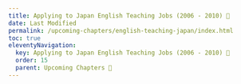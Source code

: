 ```yaml
---
title: Applying to Japan English Teaching Jobs (2006 - 2010) 🔏
date: Last Modified
permalink: /upcoming-chapters/english-teaching-japan/index.html
toc: true
eleventyNavigation:
  key: Applying to Japan English Teaching Jobs (2006 - 2010) 🔏
  order: 15
  parent: Upcoming Chapters 🔏
---
```


